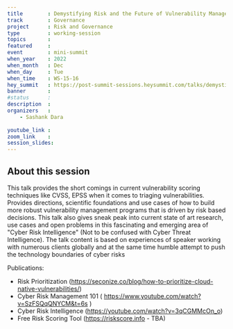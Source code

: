 ```yaml
---
title        : Demystifying Risk and the Future of Vulnerability Management
track        : Governance
project      : Risk and Governance
type         : working-session
topics       : 
featured     :
event        : mini-summit
when_year    : 2022
when_month   : Dec
when_day     : Tue
when_time    : WS-15-16
hey_summit   : https://post-summit-sessions.heysummit.com/talks/demystifying-risk-and-the-future-of-vulnerability-management/
banner       : 
#status      : 
description  :
organizers   :
    - Sashank Dara
    
youtube_link : 
zoom_link    : 
session_slides:
---
```




## About this session
This talk provides the short comings in current vulnerability scoring techniques like CVSS, EPSS when it comes to triaging vulnerabilities. Provides directions, scientific foundations and use cases of how to build more robust vulnerability management programs that is driven by risk based decisions. This talk also gives sneak peak into current state of art research, use cases and open problems in this fascinating and emerging area of "Cyber Risk Intelligence" (Not to be confused with Cyber Threat Intelligence). The talk content is based on experiences of speaker working with numerous clients globally and at the same time humble attempt to push the technology boundaries of cyber risks 

Publications:
- Risk Prioritization (https://seconize.co/blog/how-to-prioritize-cloud-native-vulnerabilities/)
- Cyber Risk Management 101 ( https://www.youtube.com/watch?v=SzFSQqQNYCM&t=6s )
- Cyber Risk Intelligence (https://youtube.com/watch?v=3qCGMMcOn_o)
- Free Risk Scoring Tool (https://riskscore.info - TBA) 
